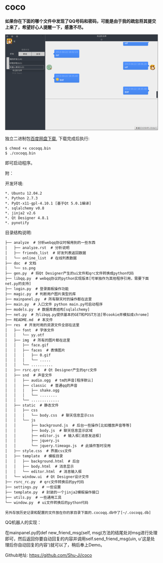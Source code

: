 coco
====

**如果你在下面的哪个文件中发现了QQ号码和密码，可能是由于我的疏忽将其提交上来了，希望好心人提醒一下，感激不尽。**

![](https://github.com/Shu-Ji/coco/raw/master/doc/ss.png)


独立二进制包[百度网盘下载](http://pan.baidu.com/share/link?shareid=585852&uk=3104301417), 下载完成后执行:

    $ chmod +x cocoqq.bin
    $ ./cocoqq.bin

即可启动程序。

附：

开发环境:

    *. Ubuntu 12.04.2 
    *. Python 2.7.3
    *. PyQt-x11-gpl-4.10.1 [基于Qt 5.0.1编译]
    *. sqlalchemy v0.8
    *. jinja2 v2.6
    *. Qt Designer 4.8.1
    *. pynotify


目录结构说明:

    ├── analyze  # 分析webqq协议时候用到的一些东西
    │   ├── analyze.rst  # 分析说明
    │   ├── friends_list  # 好友列表返回数据
    │   └── online_list  # 在线列表数据
    ├── doc  # 文档
    │   └── ss.png
    ├── gen.py  # 将Qt Designer产生的ui文件和qrc文件转换成python代码
    ├── libqq.py  # webqq协议的python实现版本[可单独作为其他程序引用，需要下面net.py的支持]
    ├── login.py  # 登录面板操作功能
    ├── magic.py  # 判断用户图片类型的库
    ├── mainpanel.py  # 所有聊天时的操作都在这里
    ├── main.py  # 入口文件 python main.py可启动程序
    ├── models.py  # 数据库表结构[sqlalchemy]
    ├── net.py  # 为libqq.py提供基本的GET和POST方法[带cookie并模拟成chrome]
    ├── README.md  # 本文件
    ├── res  # 开发时用的资源文件全部在这里
    │   ├── font  # 字体文件
    │   │   └── yy.otf
    │   ├── img  # 所有的图片都在这里
    │   │   ├── face.gif
    │   │   ├── faces  # 表情图片
    │   │   │   ├── 0.gif
    │   │   │   └── .....
    │   │   └── ..........
    │   ├── rsrc.qrc  # Qt Designer产生的qrc文件
    │   ├── snd  # 声音文件
    │   │   ├── audio.ogg  # tm的声音[程序默认]
    │   │   ├── classic  # 普通qq的声音
    │   │   │   ├── shake.ogg
    │   │   │   └── ........
    │   │   └── .............
    │   ├── static  # 静态文件
    │   │   ├── css
    │   │   │   └── body.css  # 聊天信息显示css
    │   │   └── js
    │   │       ├── background.js  # 后台一些操作[比如播放声音等等]
    │   │       ├── body.js  # 聊天信息显示区域
    │   │       ├── editor.js  # 输入框[消息发送框]
    │   │       ├── jquery.js
    │   │       └── jquery.timeago.js  # 此插件暂时没用
    │   ├── style.css  # 界面css文件
    │   ├── template  # 模板目录
    │   │   ├── background.html  # 后台
    │   │   ├── body.html  # 消息显示
    │   │   └── editor.html  # 消息输入框
    │   └── window.ui  # Qt Designer设计文件
    ├── rsrc_rc.py  # qrc文件转换后的py代码
    ├── settings.py  # 一些设置
    ├── template.py  # 封装的一个jinja2模板操作接口
    ├── utils.py  # 一些通用工具
    └── window.py  # ui文件转换后的python代码

    另外存放历史记录和配置的文件放在你的家目录下面的.cocoqq.db中了[~/.cocoqq.db]
    
QQ机器人的实现：

在mainpanel.py的def new_friend_msg(self, msg)方法的结尾处对msg进行处理即可，然后返回你要自动回复的内容并调用self.send_friend_msg(uin, u'这是处理后你自动回复的内容')就可以了，稍后奉上Demo。

Github地址: https://github.com/Shu-Ji/coco
